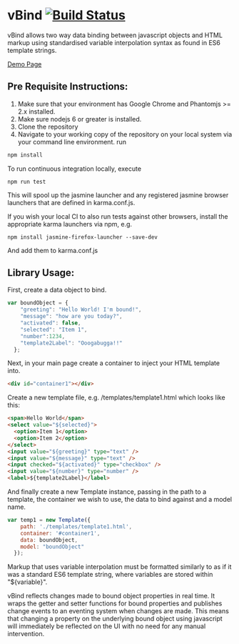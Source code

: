 # vBind [![Build Status](https://travis-ci.org/CapTec/vBind.svg?branch=master)](https://travis-ci.org/CapTec/vBind)

vBind allows two way data binding between javascript objects and HTML markup using standardised variable interpolation syntax as found in ES6 template strings.

[Demo Page](https://captec.github.io/vBind/src/binding.html)

## Pre Requisite Instructions:
1. Make sure that your environment has Google Chrome and Phantomjs >= 2.x  installed.
2. Make sure nodejs 6 or greater is installed.
3. Clone the repository
4. Navigate to your working copy of the repository on your local system via your command line environment.
run 
```bash
npm install
```
To run continuous integration locally, execute 
```
npm run test
```
This will spool up the jasmine launcher and any registered jasmine browser launchers that are defined in karma.conf.js. 

If you wish your local CI to also run tests against other browsers, install the appropriate karma launchers via npm, e.g.
```
npm install jasmine-firefox-launcher --save-dev
```
And add them to karma.conf.js

## Library Usage:
First, create a data object to bind.

```javascript
var boundObject = {
    "greeting": "Hello World! I'm bound!",
    "message": "how are you today?",
    "activated": false,
    "selected": "Item 1",
    "number":1234,
    "template2Label": "Ooogabugga!!"
  };
```

Next, in your main page create a container to inject your HTML template into.
```html
<div id="container1"></div>
```

Create a new template file, e.g. /templates/template1.html which looks like this:
```html
<span>Hello World</span>
<select value="${selected}">
  <option>Item 1</option>
  <option>Item 2</option>
</select>
<input value="${greeting}" type="text" />
<input value="${message}" type="text" />
<input checked="${activated}" type="checkbox" />
<input value="${number}" type="number" />
<label>${template2Label}</label>
```

And finally create a new Template instance, passing in the path to a template, the container we wish to use, the data to bind against and a model name.
```javascript
var temp1 = new Template({
    path: './templates/template1.html',
    container: '#container1',
    data: boundObject,
    model: "boundObject"
  });
```

Markup that uses variable interpolation must be formatted similarly to as if it was a standard ES6 template string, where variables are stored within "${variable}".

vBind reflects changes made to bound object properties in real time. It wraps the getter and setter functions for bound properties and publishes change events to an eventing system when changes are made. This means that changing a property on the underlying bound object using javascript will immediately be reflected on the UI with no need for any manual intervention.
